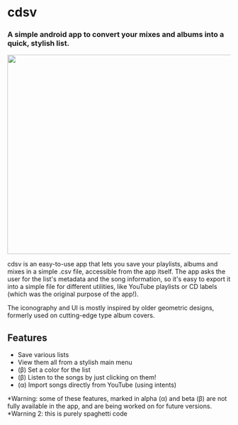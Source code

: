 # cdsv

### A simple android app to convert your mixes and albums into a quick, stylish list.

<p align="center">
  <img width="800" height="450" src="https://i.ibb.co/4pgJKmc/cdsv-Banner.png">
</p>

cdsv is an easy-to-use app that lets you save your playlists, albums and mixes in a simple .csv file, accessible from the app itself. The app asks the user for the list's metadata and the song information, so it's easy to export it into a simple file for different utilities, like YouTube playlists or CD labels (which was the original purpose of the app!).

The iconography and UI is mostly inspired by older geometric designs, formerly used on cutting-edge type album covers.

## Features

- Save various lists
- View them all from a stylish main menu
- (β) Set a color for the list
- (β) Listen to the songs by just clicking on them!
- (α) Import songs directly from YouTube (using intents)

\*Warning: some of these features, marked in alpha (α) and beta (β) are not fully available in the app, and are being worked on for future versions.
\*Warning 2: this is purely spaghetti code

